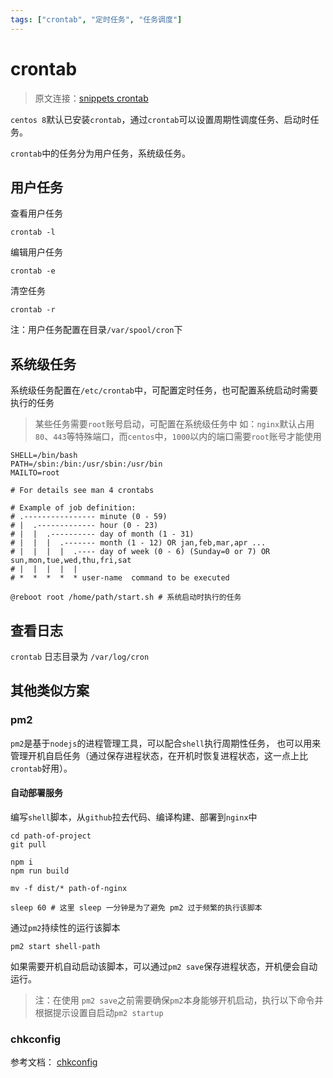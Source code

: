 ```yaml
---
tags: ["crontab", "定时任务", "任务调度"]
---
```


# crontab

> 原文连接：[snippets crontab](https://snippets.z.wiki/#!./snippets/shell/crontab/)

`centos 8`默认已安装`crontab`，通过`crontab`可以设置周期性调度任务、启动时任务。

`crontab`中的任务分为用户任务，系统级任务。

## 用户任务

查看用户任务
```shell
crontab -l
```

编辑用户任务
```shell
crontab -e
```

清空任务
```shell
crontab -r
```

注：用户任务配置在目录`/var/spool/cron`下


## 系统级任务
系统级任务配置在`/etc/crontab`中，可配置定时任务，也可配置系统启动时需要执行的任务

> 某些任务需要`root`账号启动，可配置在系统级任务中
> 如：`nginx`默认占用`80`、`443`等特殊端口，而`centos`中，`1000`以内的端口需要`root`账号才能使用

```shell
SHELL=/bin/bash
PATH=/sbin:/bin:/usr/sbin:/usr/bin
MAILTO=root

# For details see man 4 crontabs

# Example of job definition:
# .---------------- minute (0 - 59)
# |  .------------- hour (0 - 23)
# |  |  .---------- day of month (1 - 31)
# |  |  |  .------- month (1 - 12) OR jan,feb,mar,apr ...
# |  |  |  |  .---- day of week (0 - 6) (Sunday=0 or 7) OR sun,mon,tue,wed,thu,fri,sat
# |  |  |  |  |
# *  *  *  *  * user-name  command to be executed

@reboot root /home/path/start.sh # 系统启动时执行的任务
```

## 查看日志

`crontab` 日志目录为 `/var/log/cron`


## 其他类似方案

### pm2

`pm2`是基于`nodejs`的进程管理工具，可以配合`shell`执行周期性任务，
也可以用来管理开机自启任务（通过保存进程状态，在开机时恢复进程状态，这一点上比`crontab`好用）。

#### 自动部署服务

编写`shell`脚本，从`github`拉去代码、编译构建、部署到`nginx`中
```shell
cd path-of-project
git pull

npm i
npm run build

mv -f dist/* path-of-nginx

sleep 60 # 这里 sleep 一分钟是为了避免 pm2 过于频繁的执行该脚本
```

通过`pm2`持续性的运行该脚本
```shell
pm2 start shell-path
```

如果需要开机自动启动该脚本，可以通过`pm2 save`保存进程状态，开机便会自动运行。


> 注：在使用 `pm2 save`之前需要确保`pm2`本身能够开机启动，执行以下命令并根据提示设置自启动`pm2 startup`

### chkconfig


参考文档： [chkconfig](https://www.linuxjournal.com/article/4445)



